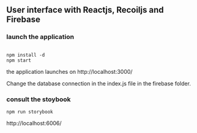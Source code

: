 ## User interface with Reactjs, Recoiljs and Firebase 

 
### launch the application 

```nodejs
 
npm install -d
npm start
```
the application launches on http://localhost:3000/

Change the database connection in the index.js file in the firebase folder.

### consult the stoybook 
```
npm run storybook
```
  http://localhost:6006/
  
 
 
